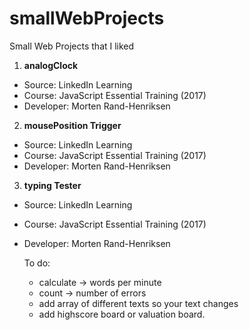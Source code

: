 # smallWebProjects
Small Web Projects that I liked

1. **analogClock**
* Source: LinkedIn Learning
* Course: JavaScript Essential Training (2017)
* Developer: Morten Rand-Henriksen

2. **mousePosition Trigger**
* Source: LinkedIn Learning
* Course: JavaScript Essential Training (2017)
* Developer: Morten Rand-Henriksen

3. **typing Tester**
* Source: LinkedIn Learning
* Course: JavaScript Essential Training (2017)
* Developer: Morten Rand-Henriksen
  
    To do:
    + calculate -> words per minute
    + count -> number of errors
    + add array of different texts so your text changes
    + add highscore board or valuation board.
